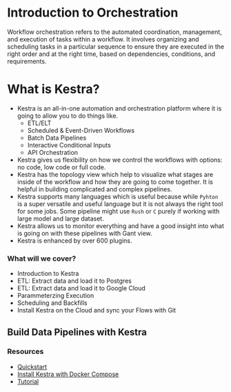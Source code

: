 # Introduction to Orchestration
Workflow orchestration refers to the automated coordination, management, and execution of tasks within a workflow. It involves organizing and scheduling tasks in a particular sequence to ensure they are executed in the right order and at the right time, based on dependencies, conditions, and requirements.

# What is Kestra?
- Kestra is an all-in-one automation and orchestration platform where it is going to allow you to do things like.
    - ETL/ELT
    - Scheduled & Event-Driven Workflows
    - Batch Data Pipelines
    - Interactive Conditional Inputs
    - API Orchestration
- Kestra gives us flexibility on how we control the workflows with options: no code, low code or full code. 
- Kestra has the topology view which help to visualize what stages are inside of the workflow and how they are going to come together. It is helpful in building complicated and complex pipelines.
- Kestra supports many languages which is useful because while `Pyhton` is a super versatile and useful language but it is not always the right tool for some jobs. Some pipeline might use `Rush` or `C` purely if working with large model and large dataset.
- Kestra allows us to monitor everything and have a good insight into what is going on with these pipelines with Gant view.
- Kestra is enhanced by over 600 plugins.

### What will we cover?
- Introduction to Kestra
- ETL: Extract data and load it to Postgres
- ETL: Extract data and load it to Google Cloud
- Parammeterzing Execution
- Scheduling and Backfills
- Install Kestra on the Cloud and sync your Flows with Git

## Build Data Pipelines with Kestra
### Resources
- [Quickstart](https://kestra.io/docs/getting-started/quickstart)
- [Install Kestra with Docker Compose](https://kestra.io/docs/installation/docker-compose)
- [Tutorial](https://kestra.io/docs/getting-started/tutorial)
